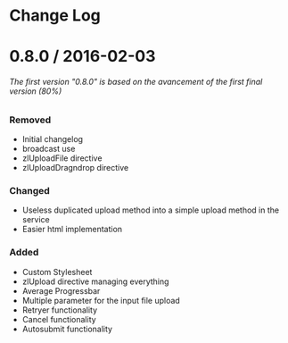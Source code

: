 # Change Log


0.8.0 / 2016-02-03
==================
###### The first version "0.8.0" is based on the avancement of the first final version (80%)

### Removed
  * Initial changelog
  * broadcast use
  * zlUploadFile directive
  * zlUploadDragndrop directive

### Changed
  * Useless duplicated upload method into a simple upload method in the service
  * Easier html implementation

### Added
  * Custom Stylesheet
  * zlUpload directive managing everything
  * Average Progressbar
  * Multiple parameter for the input file upload
  * Retryer functionality
  * Cancel functionality
  * Autosubmit functionality

